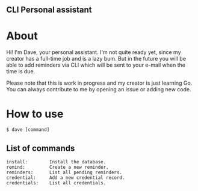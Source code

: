 ## CLI Personal assistant

# About
Hi! I'm Dave, your personal assistant. I'm not quite ready yet, since my creator has a full-time job and is a lazy bum. But in the future
you will be able to add reminders via CLI which will be sent to your e-mail when the time is due.

Please note that this is work in progress and my creator is just learning Go. You can always contribute to me by opening
an issue or adding new code.

# How to use

```shell
$ dave [command]
```
## List of commands

	install:        Install the database.
	remind:         Create a new reminder.
	reminders:      List all pending reminders.
	credential:     Add a new credential record.
	credentials:    List all credentials.

